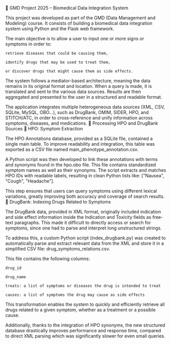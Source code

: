 🔬 GMD Project 2025 – Biomedical Data Integration System

This project was developed as part of the GMD (Data Management and Modeling) course. It consists of building a biomedical data integration system using Python and the Flask web framework.

The main objective is to allow a user to input one or more signs or symptoms in order to:

    retrieve diseases that could be causing them,

    identify drugs that may be used to treat them,

    or discover drugs that might cause them as side effects.

The system follows a mediator-based architecture, meaning the data remains in its original format and location. When a query is made, it is translated and sent to the various data sources. Results are then aggregated and presented to the user in a structured and readable format.

The application integrates multiple heterogeneous data sources (XML, CSV, SQLite, MySQL, OBO...), such as DrugBank, OMIM, SIDER, HPO, and STITCH/ATC, in order to cross-reference and unify information across symptoms, diseases, and medications.
🔧 Processing HPO and DrugBank Sources
🧬 HPO: Symptom Extraction

The HPO Annotations database, provided as a SQLite file, contained a single main table. To improve readability and integration, this table was exported as a CSV file named main_phenotype_annotation.csv.

A Python script was then developed to link these annotations with terms and synonyms found in the hpo.obo file. This file contains standardized symptom names as well as their synonyms. The script extracts and matches HPO IDs with readable labels, resulting in clean Python lists like: ["Nausea", "Cough", "Headache"].

This step ensures that users can query symptoms using different lexical variations, greatly improving both accuracy and coverage of search results.
💊 DrugBank: Indexing Drugs Related to Symptoms

The DrugBank data, provided in XML format, originally included indication and side effect information inside the Indication and Toxicity fields as free-text paragraphs. This made it difficult to directly access or search for symptoms, since one had to parse and interpret long unstructured strings.

To address this, a custom Python script (index_drugbank.py) was created to automatically parse and extract relevant data from the XML and store it in a simplified CSV file: drug_symptoms_relations.csv.

This file contains the following columns:

    drug_id

    drug_name

    treats: a list of symptoms or diseases the drug is intended to treat

    causes: a list of symptoms the drug may cause as side effects

This transformation enables the system to quickly and efficiently retrieve all drugs related to a given symptom, whether as a treatment or a possible cause.

Additionally, thanks to the integration of HPO synonyms, the new structured database drastically improves performance and response time, compared to direct XML parsing which was significantly slower for even small queries.